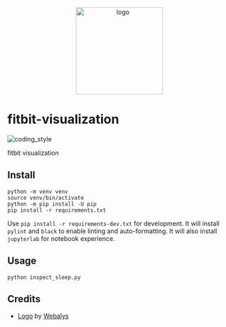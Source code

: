 <div align="center">
    <img src="https://cdn1.iconfinder.com/data/icons/logos-1/24/technology-fitbit-512.png" alt="logo" height="196">
</div>

# fitbit-visualization

![coding_style](https://img.shields.io/badge/code%20style-black-000000.svg)

fitbit visualization

## Install

    python -m venv venv
    source venv/bin/activate
    python -m pip install -U pip
    pip install -r requirements.txt

Use `pip install -r requirements-dev.txt` for development.
It will install `pylint` and `black` to enable linting and auto-formatting.
It will also install `jupyterlab` for notebook experience.

## Usage

    python inspect_sleep.py

## Credits

- [Logo][1] by [Webalys][2]

[1]: https://www.iconfinder.com/icons/7763742/technology_fitbit_icon
[2]: https://www.iconfinder.com/webalys
